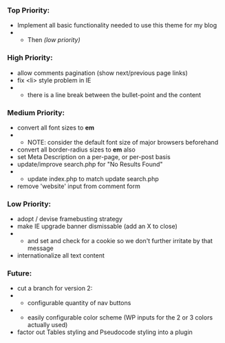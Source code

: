 ### Top Priority:
+ Implement all basic functionality needed to use this theme for my blog
+ + Then *(low priority)*

### High Priority:
+ allow comments pagination (show next/previous page links)
+ fix &lt;li&gt; style problem in IE
+ + there is a line break between the bullet-point and the content

### Medium Priority:
+ convert all font sizes to **em**
+ + NOTE: consider the default font size of major browsers beforehand
+ convert all border-radius sizes to **em** also
+ set Meta Description on a per-page, or per-post basis
+ update/improve search.php for "No Results Found"
+ + update index.php to match update search.php
+ remove 'website' input from comment form

### Low Priority:
+ adopt / devise framebusting strategy
+ make IE upgrade banner dismissable (add an X to close)
+ + and set and check for a cookie so we don't further irritate by that message
+ internationalize all text content

### Future:
+ cut a branch for version 2:
+ + configurable quantity of nav buttons
+ + easily configurable color scheme (WP inputs for the 2 or 3 colors actually used)
+ factor out Tables styling and Pseudocode styling into a plugin
